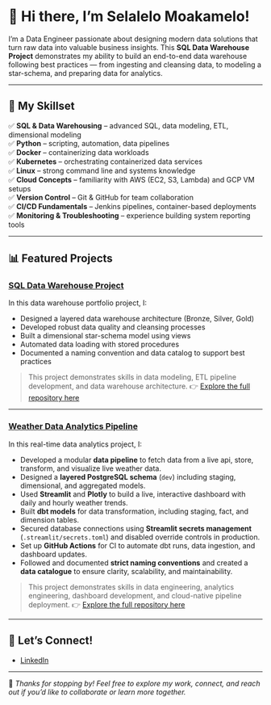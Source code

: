 # 👋 Hi there, I’m Selalelo Moakamelo!

I’m a Data Engineer passionate about designing modern data solutions that turn raw data into valuable business insights. This **SQL Data Warehouse Project** demonstrates my ability to build an end-to-end data warehouse following best practices — from ingesting and cleansing data, to modeling a star-schema, and preparing data for analytics.

---

## 🚀 My Skillset

✅ **SQL & Data Warehousing** – advanced SQL, data modeling, ETL, dimensional modeling  
✅ **Python** – scripting, automation, data pipelines  
✅ **Docker** – containerizing data workloads  
✅ **Kubernetes** – orchestrating containerized data services  
✅ **Linux** – strong command line and systems knowledge  
✅ **Cloud Concepts** – familiarity with AWS (EC2, S3, Lambda) and GCP VM setups  
✅ **Version Control** – Git & GitHub for team collaboration  
✅ **CI/CD Fundamentals** – Jenkins pipelines, container-based deployments  
✅ **Monitoring & Troubleshooting** – experience building system reporting tools  

---

## 📊 Featured Projects

### [SQL Data Warehouse Project](https://github.com/Selalelo/SQL-DATA-WAREHOUSE)

In this data warehouse portfolio project, I:  
- Designed a layered data warehouse architecture (Bronze, Silver, Gold)  
- Developed robust data quality and cleansing processes  
- Built a dimensional star-schema model using views  
- Automated data loading with stored procedures  
- Documented a naming convention and data catalog to support best practices  

> This project demonstrates skills in data modeling, ETL pipeline development, and data warehouse architecture.
👉 [Explore the full repository here](https://github.com/Selalelo/SQL-DATA-WAREHOUSE)

---
### [Weather Data Analytics Pipeline](https://github.com/Selalelo/AUTOMATED_DATA_PIPELINE)

In this real-time data analytics project, I:

- Developed a modular **data pipeline** to fetch data from a live api, store, transform, and visualize live weather data.
- Designed a **layered PostgreSQL schema** (`dev`) including staging, dimensional, and aggregated models.
- Used **Streamlit** and **Plotly** to build a live, interactive dashboard with daily and hourly weather trends.
- Built **dbt models** for data transformation, including staging, fact, and dimension tables.
- Secured database connections using **Streamlit secrets management** (`.streamlit/secrets.toml`) and disabled override controls in production.
- Set up **GitHub Actions** for CI to automate dbt runs, data ingestion, and dashboard updates.
- Followed and documented **strict naming conventions** and created a **data catalogue** to ensure clarity, scalability, and maintainability.

> This project demonstrates skills in data engineering, analytics engineering, dashboard development, and cloud-native pipeline deployment.
👉 [Explore the full repository here](https://github.com/Selalelo/AUTOMATED_DATA_PIPELINE)
---

## 🤝 Let’s Connect!

- [LinkedIn](https://www.linkedin.com/in/selalelo-moakamelo-35b57719a)  


---

🚀 *Thanks for stopping by! Feel free to explore my work, connect, and reach out if you’d like to collaborate or learn more together.*  

